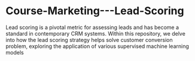 # Course-Marketing---Lead-Scoring
Lead scoring is a pivotal metric for assessing leads and has become a standard in contemporary CRM systems. Within this repository, we delve into how the lead scoring strategy helps solve customer conversion problem, exploring the application of various supervised machine learning models 
